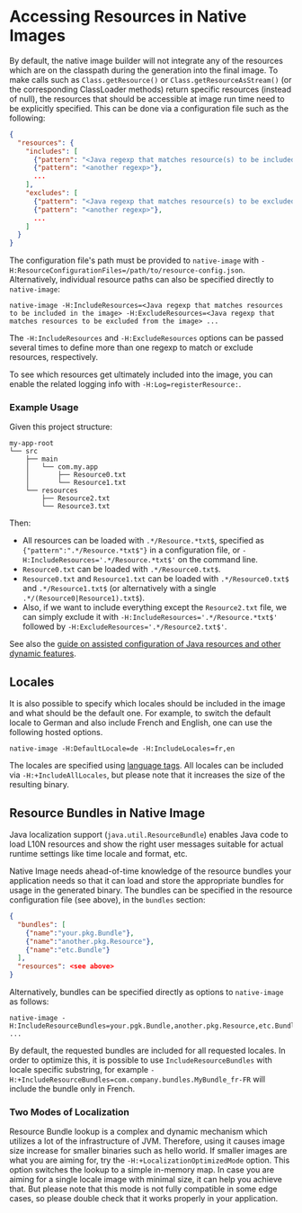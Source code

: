 # Accessing Resources in Native Images

By default, the native image builder will not integrate any of the resources which are on the classpath during the generation into the final image.
To make calls such as `Class.getResource()` or `Class.getResourceAsStream()` (or the corresponding ClassLoader methods) return specific resources (instead of null), the resources that should be accessible at image run time need to be explicitly specified. This can be done via a configuration file such as the following:

```json
{
  "resources": {
    "includes": [
      {"pattern": "<Java regexp that matches resource(s) to be included in the image>"},
      {"pattern": "<another regexp>"},
      ...
    ],
    "excludes": [
      {"pattern": "<Java regexp that matches resource(s) to be excluded from the image>"},
      {"pattern": "<another regexp>"},
      ...
    ]
  } 
}
```

The configuration file's path must be provided to `native-image` with `-H:ResourceConfigurationFiles=/path/to/resource-config.json`. Alternatively, individual resource paths can also be specified directly to `native-image`:
```shell
native-image -H:IncludeResources=<Java regexp that matches resources to be included in the image> -H:ExcludeResources=<Java regexp that matches resources to be excluded from the image> ...
```
The `-H:IncludeResources` and `-H:ExcludeResources` options can be passed several times to define more than one regexp to match or exclude resources, respectively.

To see which resources get ultimately included into the image, you can enable the related logging info with `-H:Log=registerResource:`.

### Example Usage

Given this project structure:
```
my-app-root
└── src
    ├── main
    │   └── com.my.app
    │       ├── Resource0.txt
    │       └── Resource1.txt
    └── resources
        ├── Resource2.txt
        └── Resource3.txt
```
Then:

*  All resources can be loaded with `.*/Resource.*txt$`, specified as `{"pattern":".*/Resource.*txt$"}` in a configuration file, or `-H:IncludeResources='.*/Resource.*txt$'` on the command line.
*  `Resource0.txt` can be loaded with `.*/Resource0.txt$`.
*  `Resource0.txt` and `Resource1.txt` can be loaded with `.*/Resource0.txt$` and `.*/Resource1.txt$`
   (or alternatively with a single `.*/(Resource0|Resource1).txt$`).
*  Also, if we want to include everything except the `Resource2.txt` file, we can simply exclude it with `-H:IncludeResources='.*/Resource.*txt$'` followed by `-H:ExcludeResources='.*/Resource2.txt$'`.

See also the [guide on assisted configuration of Java resources and other dynamic features](BuildConfiguration.md#assisted-configuration-of-native-image-builds).

## Locales

It is also possible to specify which locales should be included in the image and what should be the default one. For
example, to switch the default locale to German and also include French and English, one can use the following hosted
options.
```shell
native-image -H:DefaultLocale=de -H:IncludeLocales=fr,en
```
The locales are specified using [language tags](https://docs.oracle.com/javase/tutorial/i18n/locale/matching.html). All
locales can be included via ``-H:+IncludeAllLocales``, but please note that it increases the size of the resulting
binary.

## Resource Bundles in Native Image

Java localization support (`java.util.ResourceBundle`) enables Java code to load L10N resources and show the right user messages suitable for actual runtime settings like time locale and format, etc.

Native Image needs ahead-of-time knowledge of the resource bundles your application needs so that it can load and store the appropriate bundles for usage in the generated binary. The bundles can be specified in the resource configuration file (see above), in the `bundles` section:

```json
{
  "bundles": [
    {"name":"your.pkg.Bundle"},
    {"name":"another.pkg.Resource"},
    {"name":"etc.Bundle"}
  ],
  "resources": <see above>
}
```

Alternatively, bundles can be specified directly as options to `native-image` as follows:
```shell
native-image -H:IncludeResourceBundles=your.pgk.Bundle,another.pkg.Resource,etc.Bundle ...
```
By default, the requested bundles are included for all requested locales. In order to optimize this, it is possible to
use ``IncludeResourceBundles`` with locale specific substring, for
example ``-H:+IncludeResourceBundles=com.company.bundles.MyBundle_fr-FR`` will include the bundle only in French.

### Two Modes of Localization

Resource Bundle lookup is a complex and dynamic mechanism which utilizes a lot of the infrastructure of JVM. Therefore,
using it causes image size increase for smaller binaries such as hello world. If smaller images are what you are aiming for, try the `-H:+LocalizationOptimizedMode` option. This option switches the lookup to a simple in-memory map. In case you are aiming for a single locale image with minimal size, it can help you achieve that.
But please note that this mode is not fully compatible in some edge cases, so please double check that it works properly in your application. 
